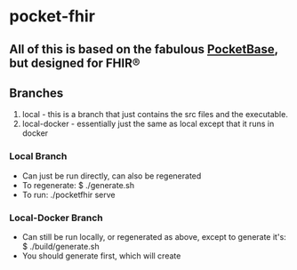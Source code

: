 # pocket-fhir

## All of this is based on the fabulous [PocketBase](https://pocketbase.io/), but designed for FHIR®

## Branches
1. local - this is a branch that just contains the src files and the executable.
2. local-docker - essentially just the same as local except that it runs in docker


### Local Branch
- Can just be run directly, can also be regenerated
- To regenerate: $ ./generate.sh
- To run: ./pocketfhir serve

### Local-Docker Branch
- Can still be run locally, or regenerated as above, except to generate it's: $ ./build/generate.sh
- You should generate first, which will create
